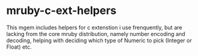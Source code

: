 # mruby-c-ext-helpers

This mgem includes helpers for c extenstion i use frenquently, but are lacking from the core mruby distribution, namely number encoding and decoding, helping with deciding which type of Numeric to pick (Integer or Float) etc.

